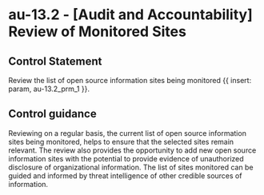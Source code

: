 # au-13.2 - \[Audit and Accountability\] Review of Monitored Sites

## Control Statement

Review the list of open source information sites being monitored {{ insert: param, au-13.2_prm_1 }}.

## Control guidance

Reviewing on a regular basis, the current list of open source information sites being monitored, helps to ensure that the selected sites remain relevant. The review also provides the opportunity to add new open source information sites with the potential to provide evidence of unauthorized disclosure of organizational information. The list of sites monitored can be guided and informed by threat intelligence of other credible sources of information.
